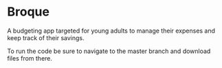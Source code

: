 # Broque
A budgeting app targeted for young adults to manage their expenses and keep track of their savings.

To run the code be sure to navigate to the master branch and download files from there.
